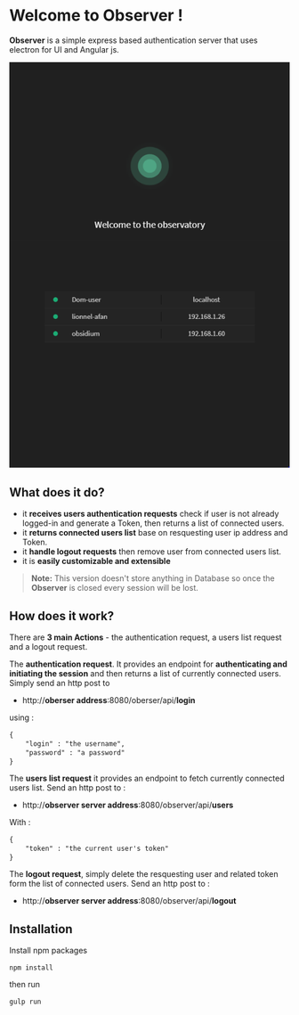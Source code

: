 # Welcome to Observer !

**Observer** is a simple express based authentication server that uses electron for UI and Angular js.

<div align="center">

![Observer](./public/screenshot.png)
</div>

## What does it do?

* it __receives users authentication requests__ check if user is not already logged-in and generate a Token, then returns a list of connected users.
* it __returns connected users list__ base on resquesting user ip address and Token.
* it __handle logout requests__ then remove user from connected users list.
* it is __easily customizable and extensible__

> **Note:** This version doesn't store anything in Database so once the **Observer**  is closed every session will be lost.


## How does it work?

There are __3 main Actions__ - the authentication request, a users list request and a logout request.

The __authentication request__. It provides an endpoint for
__authenticating and initiating the session__ and then returns a list of currently connected users. Simply send an http post to
* http://__oberser address__:8080/oberser/api/__login__

using  :

```
{
	"login" : "the username",
	"password" : "a password"
}
```

The __users list request__ it provides an endpoint to fetch currently connected users list. Send an http post to : 
* http://__observer server address__:8080/observer/api/__users__

With : 
```
{
	"token" : "the current user's token"
}
```


The __logout request__, simply delete the resquesting user and related token form the list of connected users. Send an http post to : 

* http://__observer server address__:8080/observer/api/__logout__


## Installation 
Install npm packages
```
npm install
```
then run

```
gulp run
```